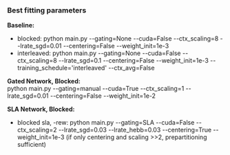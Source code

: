 ### Best fitting parameters

**Baseline:**  
- blocked: python main.py --gating=None --cuda=False  --ctx_scaling=8 --lrate_sgd=0.01 --centering=False --weight_init=1e-3
- interleaved: python main.py --gating=None --cuda=False  --ctx_scaling=8 --lrate_sgd=0.1 --centering=False --weight_init=1e-3 --training_schedule='interleaved' --ctx_avg=False

**Gated Network, Blocked:**  
python main.py --gating=manual --cuda=True  --ctx_scaling=1 --lrate_sgd=0.01 --centering=False --weight_init=1e-2

**SLA Network, Blocked:**  
- blocked sla, -rew:  python main.py --gating=SLA --cuda=False  --ctx_scaling=2 --lrate_sgd=0.03 --lrate_hebb=0.03 --centering=True --weight_init=1e-3
(if only centering and scaling >>2, prepartitioning sufficient)
